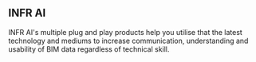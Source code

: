 INFR AI
---

INFR AI's multiple plug and play products help you utilise that the latest technology and mediums to increase communication, understanding and usability of BIM data regardless of technical skill.
